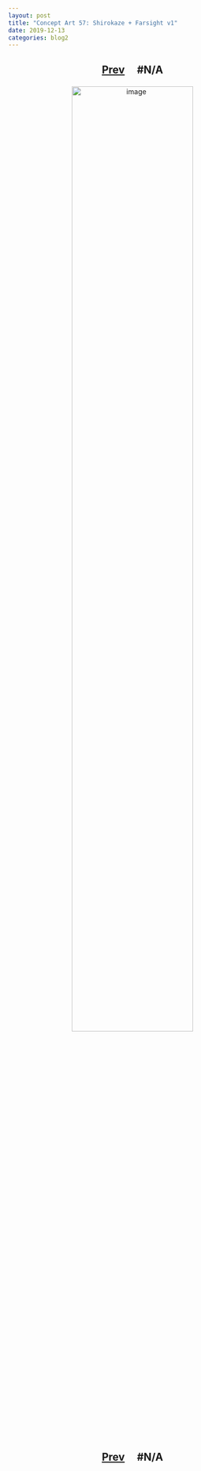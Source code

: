 ```yaml
---
layout: post
title: "Concept Art 57: Shirokaze + Farsight v1"
date: 2019-12-13
categories: blog2
---
```


<h2>
  <p style="text-align:center;">
    <a href="/wingsofthechorus/archive/2019/12/12/conceptart56">Prev</a>
    &nbsp;&nbsp;&nbsp;
#N/A
  </p>
</h2>

<p style="text-align:center;">
  <img src="/wingsofthechorus/images/conceptart/ca57.png" width="70%" alt="image"/>
</p>

<h2>
  <p style="text-align:center;">
    <a href="/wingsofthechorus/archive/2019/12/12/conceptart56">Prev</a>
    &nbsp;&nbsp;&nbsp;
#N/A
  </p>
</h2>
